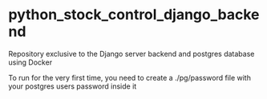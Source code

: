 # python_stock_control_django_backend
Repository exclusive to the Django server backend and postgres database using Docker

To run for the very first time, you need to create a ./pg/password file with your postgres users password inside it